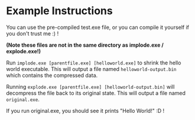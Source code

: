 # Example Instructions #
You can use the pre-compiled test.exe file, or you can compile it yourself if you don't trust me :) !


**(Note these files are not in the same directory as implode.exe / explode.exe!)**


Run `implode.exe [parentfile.exe] [helloworld.exe]` to shrink the hello world executable.
This will output a file named `helloworld-output.bin` which contains the compressed data.

Running `explode.exe [parentfile.exe] [helloworld-output.bin]` will decompress the file back to its original state.
This will output a file named `original.exe`.

 If you run original.exe, you should see it prints "Hello World!" :D !
